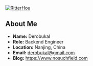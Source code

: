 [![RitterHou](https://github-readme-stats.vercel.app/api/top-langs/?username=RitterHou&hide=html&layout=compact)](https://github.com/RitterHou?tab=repositories)

## About Me

* **Name:** Derobukal
* **Role:** Backend Engineer
* **Location:** Nanjing, China
* **Email:** <derobukal@gmail.com>
* **Blog:** <https://www.nosuchfield.com>
